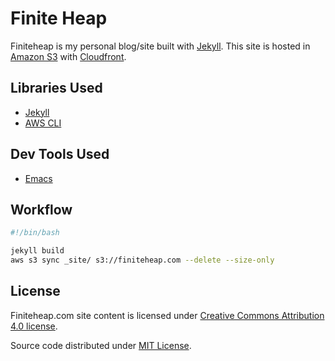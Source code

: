 # Finite Heap #

Finiteheap is my personal blog/site built
with [Jekyll](http://jekyllrb.com). This site is hosted
in [Amazon S3](https://aws.amazon.com/s3/)
with [Cloudfront](https://aws.amazon.com/cloudfront/).

## Libraries Used ##
+ [Jekyll](http://jekyllrb.com)
+ [AWS CLI](http://docs.aws.amazon.com/cli/latest/userguide/cli-s3.html)

## Dev Tools Used ##
+ [Emacs](https://www.gnu.org/software/emacs/)

## Workflow ##

```bash
#!/bin/bash

jekyll build
aws s3 sync _site/ s3://finiteheap.com --delete --size-only

```

## License ##

Finiteheap.com site content is licensed under [Creative Commons
Attribution 4.0 license](https://creativecommons.org/licenses/by/4.0/).

Source code distributed under [MIT License](https://finiteheap.com/MIT-LICENSE).
